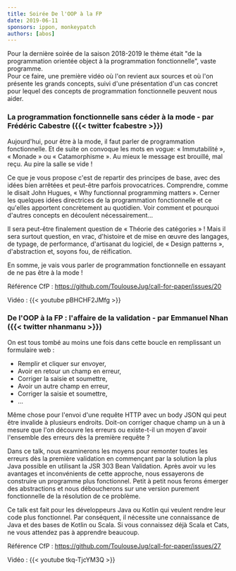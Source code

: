 ```yaml
---
title: Soirée De l'OOP à la FP
date: 2019-06-11
sponsors: ippon, monkeypatch
authors: [abos]
---
```


Pour la dernière soirée de la saison 2018-2019 le thème était "de la programmation orientée object
à la programmation fonctionnelle", vaste programme.  
Pour ce faire, une première vidéo où l'on revient aux sources et où l'on présente les grands concepts, suivi
d'une présentation d'un cas concret pour lequel des concepts de programmation fonctionnelle peuvent nous aider.

### La programmation fonctionnelle sans céder à la mode - par Frédéric Cabestre ({{< twitter fcabestre >}})

Aujourd'hui, pour être à la mode, il faut parler de programmation fonctionnelle. Et de suite on convoque les mots en vogue: « Immutabilité », « Monade » ou « Catamorphisme ». Au mieux le message est brouillé, mal reçu. Au pire la salle se vide !

Ce que je vous propose c'est de repartir des principes de base, avec des idées bien arrêtées et peut-être parfois provocatrices. Comprendre, comme le disait John Hugues, « Why functionnal programming matters ». Cerner les quelques idées directrices de la programmation fonctionnelle et ce qu'elles apportent concrètement au quotidien. Voir comment et pourquoi d'autres concepts en découlent nécessairement...

Il sera peut-être finalement question de « Théorie des catégories » ! Mais il sera surtout question, en vrac, d'histoire et de mise en œuvre des langages, de typage, de performance, d'artisanat du logiciel, de « Design patterns », d'abstraction et, soyons fou, de réification.

En somme, je vais vous parler de programmation fonctionnelle en essayant de ne pas être à la mode !

Référence CfP : https://github.com/ToulouseJug/call-for-paper/issues/20

Vidéo : {{< youtube pBHCHF2JMfg >}}

### De l'OOP à la FP : l'affaire de la validation - par Emmanuel Nhan ({{< twitter nhanmanu >}})

On est tous tombé au moins une fois dans cette boucle en remplissant un formulaire web :

* Remplir et cliquer sur envoyer,
* Avoir en retour un champ en erreur,
* Corriger la saisie et soumettre,
* Avoir un autre champ en erreur,
* Corriger la saisie et soumettre,
* ...

Même chose pour l'envoi d'une requête HTTP avec un body JSON qui peut être invalide à plusieurs endroits. Doit-on corriger chaque champ un à un à mesure que l'on découvre les erreurs ou existe-t-il un moyen d'avoir l'ensemble des erreurs dès la première requête ?

Dans ce talk, nous examinerons les moyens pour remonter toutes les erreurs dès la première validation en commençant par la solution la plus Java possible en utilisant la JSR 303 Bean Validation. Après avoir vu les avantages et inconvénients de cette approche, nous essayerons de construire un programme plus fonctionnel. Petit à petit nous ferons émerger des abstractions et nous déboucherons sur une version purement fonctionnelle de la résolution de ce problème.

Ce talk est fait pour les développeurs Java ou Kotlin qui veulent rendre leur code plus fonctionnel. Par conséquent, il nécessite une connaissance de Java et des bases de Kotlin ou Scala. Si vous connaissez déjà Scala et Cats, ne vous attendez pas à apprendre beaucoup.

Référence CfP : https://github.com/ToulouseJug/call-for-paper/issues/27

Vidéo : {{< youtube tkq-TjcYM3Q >}}
